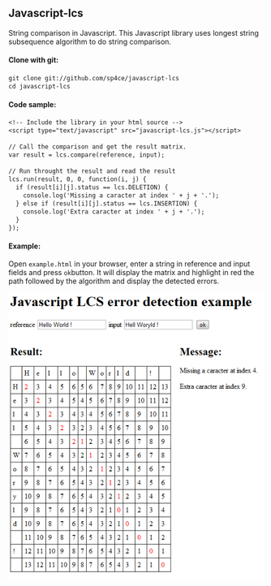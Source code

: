 ## Javascript-lcs

String comparison in Javascript. This Javascript library uses longest string subsequence algorithm to do string comparison.

#### Clone with git:

    git clone git://github.com/sp4ce/javascript-lcs
    cd javascript-lcs

#### Code sample:

    <!-- Include the library in your html source -->
    <script type="text/javascript" src="javascript-lcs.js"></script>

    // Call the comparison and get the result matrix.
    var result = lcs.compare(reference, input);

    // Run throught the result and read the result
    lcs.run(result, 0, 0, function(i, j) {
      if (result[i][j].status == lcs.DELETION) {
        console.log('Missing a caracter at index ' + j + '.');
      } else if (result[i][j].status == lcs.INSERTION) {
        console.log('Extra caracter at index ' + j + '.');
      }
    });

#### Example:

Open `example.html` in your browser, enter a string in reference and input fields and press `ok`button. It will display the matrix and highlight in red the path followed by the algorithm and display the detected errors. 

![Example](https://github.com/sp4ce/javascript-lcs/raw/master/example.png)

